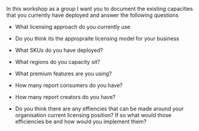 In this workshop as a group I want you to document the existing capacities that you currently have deployed and answer the following questions

- What licensing approach do you currently use

- Do you think its the appropraite licensing model for your business

- What SKUs do you have deployed?

-	What regions do you capacity sit?

-	What premium features are you using?

-	How many report consumers do you have?

-	How many report creators do you have?

- Do you think there are any effiencies that can be made around your organisation current licensing position? If so what would those efficiencies be and how would you implement them?
